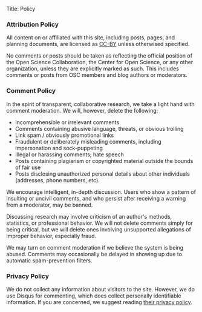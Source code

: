 Title: Policy

### Attribution Policy

All content on or affiliated with this site, including posts, pages, and planning documents, are licensed as [CC-BY](http://creativecommons.org/licenses/by/2.0/) unless otherwised specified.

No comments or posts should be taken as reflecting the official position of the Open Science Collaboration, the Center for Open Science, or any other organization, unless they are explicitly marked as such. This includes comments or posts from OSC members and blog authors or moderators.

### Comment Policy

In the spirit of transparent, collaborative research, we take a light hand with comment moderation. We will, however, delete the following:

* Incomprehensible or irrelevant comments
* Comments containing abusive language, threats, or obvious trolling
* Link spam / obviously promotional links
* Fraudulent or deliberately misleading comments, including impersonation and sock-puppeting
* Illegal or harassing comments; hate speech
* Posts containing plagiarism or copyrighted material outside the bounds of fair use
* Posts disclosing unauthorized personal details about other individuals (addresses, phone numbers, etc).

We encourage intelligent, in-depth discussion. Users who show a pattern of insulting or uncivil comments, and who persist after receiving a warning from a moderator, may be banned.

Discussing research may involve criticism of an author's methods, statistics, or professional behavior. We will not delete comments simply for being critical, but we will delete ones involving unsupported allegations of improper behavior, especially fraud.

We may turn on comment moderation if we believe the system is being abused. Comments may occasionally be delayed in showing up due to automatic spam-prevention filters.

### Privacy Policy 

We do not collect any information about visitors to the site.  However, we do use Disqus for commenting, which does collect personally identifiable information.  If you are concerned, we suggest reading [their privacy policy](http://help.disqus.com/customer/portal/articles/466259-privacy-policy).

